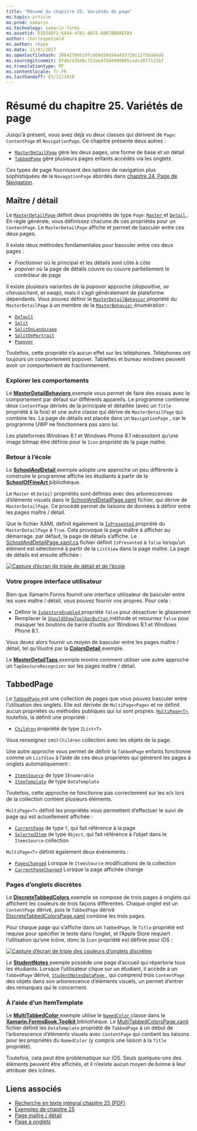 ```yaml
---
title: "Résumé du chapitre 25. Variétés de page"
ms.topic: article
ms.prod: xamarin
ms.technology: xamarin-forms
ms.assetid: D1D348F2-6A44-4781-ADCE-A0B7BB9AEF89
author: charlespetzold
ms.author: chape
ms.date: 11/07/2017
ms.openlocfilehash: 30642709519fc809d30da9a437728112f56a64d6
ms.sourcegitcommit: 0fdb243b46cf21be47584900805cadcd077121bf
ms.translationtype: MT
ms.contentlocale: fr-FR
ms.lasthandoff: 03/12/2018
---
```

# <a name="summary-of-chapter-25-page-varieties"></a>Résumé du chapitre 25. Variétés de page

Jusqu'à présent, vous avez déjà vu deux classes qui dérivent de `Page`: `ContentPage` et `NavigationPage`. Ce chapitre présente deux autres :

- [`MasterDetailPage`](https://developer.xamarin.com/api/type/Xamarin.Forms.MasterDetailPage/) gère les deux pages, une forme de base et un détail
- [`TabbedPage`](https://developer.xamarin.com/api/type/Xamarin.Forms.TabbedPage/) gère plusieurs pages enfants accédés via les onglets

Ces types de page fournissent des options de navigation plus sophistiquées de la `NavagationPage` abordés dans [chapitre 24. Page de Navigation](~/xamarin-forms/creating-mobile-apps-xamarin-forms/summaries/chapter24.md).

## <a name="master-and-detail"></a>Maître / détail

Le [ `MasterDetailPage` ](https://developer.xamarin.com/api/type/Xamarin.Forms.MasterDetailPage/) définit deux propriétés de type `Page`: [ `Master` ](https://developer.xamarin.com/api/property/Xamarin.Forms.MasterDetailPage.Master/) et [ `Detail` ](https://developer.xamarin.com/api/property/Xamarin.Forms.MasterDetailPage.Detail/). En règle générale, vous définissez chacune de ces propriétés pour un `ContentPage`. Le `MasterDetailPage` affiche et permet de basculer entre ces deux pages.

Il existe deux méthodes fondamentales pour basculer entre ces deux pages :

- *Fractionner* où le principal et les détails sont côte à côte
- *popover* où la page de détails couvre ou couvre partiellement le contrôleur de page

Il existe plusieurs variantes de la *popover* approche (*diapositive*, *se chevauchent*, et *swap*), mais il s’agit généralement de plateforme dépendants. Vous pouvez définir le [ `MasterDetailBehavior` ](https://developer.xamarin.com/api/property/Xamarin.Forms.MasterDetailPage.MasterBehavior/) propriété du `MasterDetailPage` à un membre de la [ `MasterBehavior` ](https://developer.xamarin.com/api/type/Xamarin.Forms.MasterBehavior/) énumération :

- [`Default`](https://developer.xamarin.com/api/field/Xamarin.Forms.MasterBehavior.Default/)
- [`Split`](https://developer.xamarin.com/api/field/Xamarin.Forms.MasterBehavior.Split/)
- [`SplitOnLandscape`](https://developer.xamarin.com/api/field/Xamarin.Forms.MasterBehavior.SplitOnLandscape/)
- [`SplitOnPortrait`](https://developer.xamarin.com/api/field/Xamarin.Forms.MasterBehavior.SplitOnPortrait/)
- [`Popover`](https://developer.xamarin.com/api/field/Xamarin.Forms.MasterBehavior.Popover/)

Toutefois, cette propriété n’a aucun effet sur les téléphones. Téléphones ont toujours un comportement popover. Tablettes et bureau windows peuvent avoir un comportement de fractionnement.

### <a name="exploring-the-behaviors"></a>Explorer les comportements

Le [ **MasterDetailBehaviors** ](https://github.com/xamarin/xamarin-forms-book-samples/tree/master/Chapter25/MasterDetailBehaviors) exemple vous permet de faire des essais avec le comportement par défaut sur différents appareils. Le programme contienne deux `ContentPage` dérivés de la principale et détaillée (avec un `Title` propriété à la fois) et une autre classe qui dérive de `MasterDetailPage` qui combine les. La page de détails est placée dans un `NavigationPage` , car le programme UWP ne fonctionnera pas sans lui.

Les plateformes Windows 8.1 et Windows Phone 8.1 nécessitent qu’une image bitmap être définie pour le `Icon` propriété de la page maître.

### <a name="back-to-school"></a>Retour à l’école

Le [ **SchoolAndDetail** ](https://github.com/xamarin/xamarin-forms-book-samples/tree/master/Chapter25/SchoolAndDetail) exemple adopte une approche un peu différente à construire le programme affiche les étudiants à partir de la [ **SchoolOfFineArt** ](https://github.com/xamarin/xamarin-forms-book-samples/tree/master/Libraries/SchoolOfFineArt) bibliothèque.

Le `Master` et `Detail` propriétés sont définies avec des arborescences d’éléments visuels dans le [SchoolAndDetailPage.xaml](https://github.com/xamarin/xamarin-forms-book-samples/blob/master/Chapter25/SchoolAndDetail/SchoolAndDetail/SchoolAndDetail/SchoolAndDetailPage.xaml) fichier, qui dérive de `MasterDetailPage`. Ce procédé permet de liaisons de données à définir entre les pages maître / détail.

Que le fichier XAML définit également la [ `IsPresented` ](https://developer.xamarin.com/api/property/Xamarin.Forms.MasterDetailPage.IsPresented/) propriété du `MasterDetailPage` à `True`. Cela provoque la page maître à afficher au démarrage. par défaut, la page de détails s’affiche. Le [SchoolAndDetailPage.xaml.cs](https://github.com/xamarin/xamarin-forms-book-samples/blob/master/Chapter25/SchoolAndDetail/SchoolAndDetail/SchoolAndDetail/SchoolAndDetailPage.xaml.cs) fichier définit `IsPresented` à `false` lorsqu’un élément est sélectionné à partir de la `ListView` dans la page maître. La page de détails est ensuite affichée :

[![Capture d’écran de triple de détail et de l’école](images/ch25fg09-small.png "Page à partir d’un MasterDetailPage")](images/ch25fg09-large.png#lightbox "Page à partir d’un MasterDetailPage")

### <a name="your-own-user-interface"></a>Votre propre interface utilisateur

Bien que Xamarin.Forms fournit une interface utilisateur de basculer entre les vues maître / détail, vous pouvez fournir vos propres. Pour cela :

- Définir le [ `IsGestureEnabled` ](https://developer.xamarin.com/api/property/Xamarin.Forms.MasterDetailPage.IsGestureEnabled/) propriété `false` pour désactiver le glissement
- Remplacer la [ `ShouldShowToolbarButton` ](https://developer.xamarin.com/api/member/Xamarin.Forms.MasterDetailPage.ShouldShowToolbarButton()/) méthode et retournez `false` pour masquer les boutons de barre d’outils sur Windows 8.1 et Windows Phone 8.1.

Vous devez alors fournir un moyen de basculer entre les pages maître / détail, tel qu’illustré par la [ **ColorsDetail** ](https://github.com/xamarin/xamarin-forms-book-samples/tree/master/Chapter25/ColorsDetails) exemple.

Le [ **MasterDetailTaps** ](https://github.com/xamarin/xamarin-forms-book-samples/tree/master/Chapter25/MasterDetailTaps) exemple montre comment utiliser une autre approche un `TapGestureRecognizer` sur les pages maître / détail.

## <a name="tabbedpage"></a>TabbedPage

Le [ `TabbedPage` ](https://developer.xamarin.com/api/type/Xamarin.Forms.TabbedPage/) est une collection de pages que vous pouvez basculer entre l’utilisation des onglets. Elle est dérivée de `MultiPage<Page>` et ne définit aucun propriétés ou méthodes publiques qui lui sont propres. [`MultiPage<T>`](https://developer.xamarin.com/api/type/Xamarin.Forms.MultiPage%3CT%3E/), toutefois, la définit une propriété :

- [`Children`](https://developer.xamarin.com/api/property/Xamarin.Forms.MultiPage%3CT%3E.Children/) propriété de type `IList<T>`

Vous renseignez ceci `Children` collection avec les objets de la page.

Une autre approche vous permet de définir la `TabbedPage` enfants fonctionne comme un `ListView` à l’aide de ces deux propriétés qui génèrent les pages à onglets automatiquement :

- [`ItemsSource`](https://developer.xamarin.com/api/property/Xamarin.Forms.MultiPage%3CT%3E.ItemsSource/) de type `IEnumerable`
- [`ItemTemplate`](https://developer.xamarin.com/api/property/Xamarin.Forms.MultiPage%3CT%3E.ItemTemplate/) de type `DataTemplate`

Toutefois, cette approche ne fonctionne pas correctement sur les e/s lors de la collection contient plusieurs éléments.

`MultiPage<T>` définit les propriétés vous permettent d’effectuer le suivi de page qui est actuellement affichée :

- [`CurrentPage`](https://developer.xamarin.com/api/property/Xamarin.Forms.MultiPage%3CT%3E.CurrentPage/) de type `T`, qui fait référence à la page
- [`SelectedItem`](https://developer.xamarin.com/api/property/Xamarin.Forms.MultiPage%3CT%3E.SelectedItem/) de type `Object`, qui fait référence à l’objet dans le `ItemsSource` collection

`MultiPage<T>` définit également deux événements :

- [`PagesChanged`](https://developer.xamarin.com/api/event/Xamarin.Forms.MultiPage%3CT%3E.PagesChanged/) Lorsque le `ItemsSource` modifications de la collection
- [`CurrentPageChanged`](https://developer.xamarin.com/api/event/Xamarin.Forms.MultiPage%3CT%3E.CurrentPageChanged/) Lorsque la page affichée change

### <a name="discrete-tab-pages"></a>Pages d’onglets discrètes

Le [ **DiscreteTabbedColors** ](https://github.com/xamarin/xamarin-forms-book-samples/tree/master/Chapter25/DiscreteTabbedColors) exemple se compose de trois pages à onglets qui affichent les couleurs de trois façons différentes. Chaque onglet est un `ContentPage` dérivé, puis le `TabbedPage` dérivé [DiscreteTabbedColorsPage.xaml](https://github.com/xamarin/xamarin-forms-book-samples/blob/master/Chapter25/DiscreteTabbedColors/DiscreteTabbedColors/DiscreteTabbedColors/DiscreteTabbedColorsPage.xaml) combine les trois pages.

Pour chaque page qui s’affiche dans un `TabbedPage`, le `Title` propriété est requise pour spécifier le texte dans l’onglet, et l’Apple Store requiert l’utilisation qu’une icône, donc la `Icon` propriété est définie pour iOS :

[![Capture d’écran de triple des couleurs d’onglets discrètes](images/ch25fg13-small.png "TabbedPage")](images/ch25fg13-large.png#lightbox "TabbedPage")

Le [ **StudentNotes** ](https://github.com/xamarin/xamarin-forms-book-samples/tree/master/Chapter25/StudentNotes) exemple possède une page d’accueil qui répertorie tous les étudiants. Lorsque l’utilisateur clique sur un étudiant, il accède à un `TabbedPage` dérivé, [ `StudentNotesDataPage` ](https://github.com/xamarin/xamarin-forms-book-samples/blob/master/Chapter25/StudentNotes/StudentNotes/StudentNotes/StudentNotesDataPage.xaml), qui comprend trois `ContentPage` des objets dans son arborescence d’éléments visuels, un permet d’entrer des remarques qui le concernent.

### <a name="using-an-itemtemplate"></a>À l’aide d’un ItemTemplate

Le [ **MultiTabbedColor** ](https://github.com/xamarin/xamarin-forms-book-samples/tree/master/Chapter25/MultiTabbedColors) exemple utilise le [ `NamedColor` ](https://github.com/xamarin/xamarin-forms-book-samples/blob/master/Libraries/Xamarin.FormsBook.Toolkit/Xamarin.FormsBook.Toolkit/NamedColor.cs) classe dans le [ **Xamarin.FormsBook.Toolkit** ](https://github.com/xamarin/xamarin-forms-book-samples/tree/master/Libraries/Xamarin.FormsBook.Toolkit) bibliothèque. Le [MultiTabbedColorsPage.xaml](https://github.com/xamarin/xamarin-forms-book-samples/blob/master/Chapter25/MultiTabbedColors/MultiTabbedColors/MultiTabbedColors/MultiTabbedColorsPage.xaml) fichier définit les `DataTemplate` propriété de `TabbedPage` à un début de l’arborescence d’éléments visuels avec `ContentPage` qui contient les liaisons pour les propriétés du `NamedColor` (y compris une liaison à la `Title` propriété).

Toutefois, cela peut être problématique sur iOS. Seuls quelques-uns des éléments peuvent être affichés, et il n’existe aucun moyen de bonne à leur attribuer des icônes.



## <a name="related-links"></a>Liens associés

- [Recherche en texte intégral chapitre 25 (PDF)](https://download.xamarin.com/developer/xamarin-forms-book/XamarinFormsBook-Ch25-Apr2016.pdf)
- [Exemples de chapitre 25](https://github.com/xamarin/xamarin-forms-book-samples/tree/master/Chapter25)
- [Page maître / détail](~/xamarin-forms/app-fundamentals/navigation/master-detail-page.md)
- [Page à onglets](~/xamarin-forms/app-fundamentals/navigation/tabbed-page.md)
